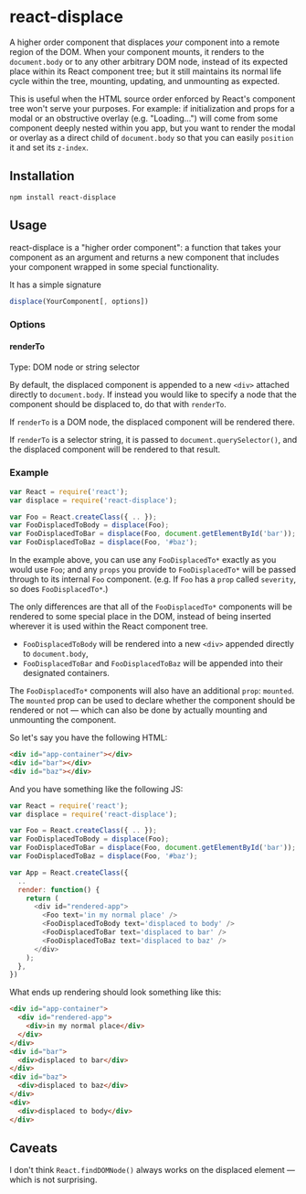 # react-displace

A higher order component that displaces *your* component into a remote region of the DOM. When your component mounts, it renders to the `document.body` or to any other arbitrary DOM node, instead of its expected place within its React component tree; but it still maintains its normal life cycle within the tree, mounting, updating, and unmounting as expected.

This is useful when the HTML source order enforced by React's component tree won't serve your purposes. For example: if initialization and props for a modal or an obstructive overlay (e.g. "Loading...") will come from some component deeply nested within you app, but you want to render the modal or overlay as a direct child of `document.body` so that you can easily `position` it and set its `z-index`.

## Installation

```
npm install react-displace
```

## Usage

react-displace is a "higher order component": a function that takes your component as an argument and returns a new component that includes your component wrapped in some special functionality.

It has a simple signature

```js
displace(YourComponent[, options])
```

### Options

#### renderTo

Type: DOM node or string selector

By default, the displaced component is appended to a new `<div>` attached directly to `document.body`. If instead you would like to specify a node that the component should be displaced to, do that with `renderTo`.

If `renderTo` is a DOM node, the displaced component will be rendered there.

If `renderTo` is a selector string, it is passed to `document.querySelector()`, and the displaced component will be rendered to that result.

### Example

```js
var React = require('react');
var displace = require('react-displace');

var Foo = React.createClass({ .. });
var FooDisplacedToBody = displace(Foo);
var FooDisplacedToBar = displace(Foo, document.getElementById('bar'));
var FooDisplacedToBaz = displace(Foo, '#baz');
```

In the example above, you can use any `FooDisplacedTo*` exactly as you would use `Foo`; and any `props` you provide to `FooDisplacedTo*` will be passed through to its internal `Foo` component. (e.g. If `Foo` has a `prop` called `severity`, so does `FooDisplacedTo*`.)

The only differences are that all of the `FooDisplacedTo*` components will be rendered to some special place in the DOM, instead of being inserted wherever it is used within the React component tree.
- `FooDisplacedToBody` will be rendered into a new `<div>` appended directly to `document.body`,
- `FooDisplacedToBar` and `FooDisplacedToBaz` will be appended into their designated containers.

The `FooDisplacedTo*` components will also have an additional `prop`: `mounted`. The `mounted` prop can be used to declare whether the component should be rendered or not — which can also be done by actually mounting and unmounting the component.

So let's say you have the following HTML:

```html
<div id="app-container"></div>
<div id="bar"></div>
<div id="baz"></div>
```

And you have something like the following JS:

```js
var React = require('react');
var displace = require('react-displace');

var Foo = React.createClass({ .. });
var FooDisplacedToBody = displace(Foo);
var FooDisplacedToBar = displace(Foo, document.getElementById('bar'));
var FooDisplacedToBaz = displace(Foo, '#baz');

var App = React.createClass({
  ..
  render: function() {
    return (
      <div id="rendered-app">
        <Foo text='in my normal place' />
        <FooDisplacedToBody text='displaced to body' />
        <FooDisplacedToBar text='displaced to bar' />
        <FooDisplacedToBaz text='displaced to baz' />
      </div>
    );
  },
})
```

What ends up rendering should look something like this:

```html
<div id="app-container">
  <div id="rendered-app">
    <div>in my normal place</div>
  </div>
</div>
<div id="bar">
  <div>displaced to bar</div>
</div>
<div id="baz">
  <div>displaced to baz</div>
</div>
<div>
  <div>displaced to body</div>
</div>
```

## Caveats

I don't think `React.findDOMNode()` always works on the displaced element — which is not surprising.

